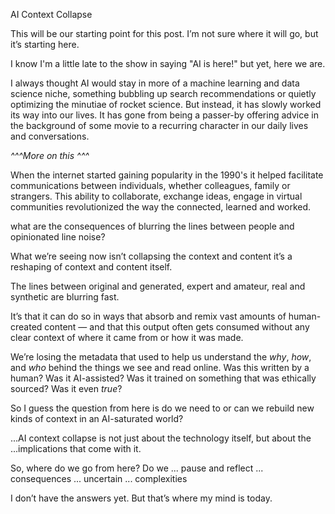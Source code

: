 ﻿---
layout: post
author: Shane Skiles
tags: [ai, analysis, paper]
---

AI Context Collapse

This will be our starting point for this post. I’m not sure where it will go, but it’s starting here.

I know I'm a little late to the show in saying "AI is here!" but yet, here we are. 

I always thought AI would stay in more of a machine learning and data science niche, something bubbling up search recommendations or quietly optimizing the minutiae of rocket science. But instead, it has slowly worked its way into our lives. It has gone from being a passer-by offering advice in the background of some movie to a recurring character in our daily lives and conversations.

*^^^More on this ^^^*

When the internet started gaining popularity in the 1990's it helped facilitate communications between individuals, whether colleagues, family or strangers. This ability to collaborate, exchange ideas, engage in virtual communities revolutionized the way the connected, learned and worked.

what are the consequences of blurring the lines between people and opinionated line noise?




What we’re seeing now isn’t collapsing the context and content it’s a reshaping of context and content itself. 

The lines between original and generated, expert and amateur, real and synthetic are blurring fast. 

It’s that it can do so in ways that absorb and remix vast amounts of human-created content — and that this output often gets consumed without any clear context of where it came from or how it was made.

 We’re losing the metadata that used to help us understand the *why*, *how*, and *who* behind the things we see and read online. Was this written by a human? Was it AI-assisted? Was it trained on something that was ethically sourced? Was it even *true*?

So I guess the question from here is do we need to or can we rebuild new kinds of context in an AI-saturated world? 


...AI context collapse is not just about the technology itself, but about the ...implications that come with it.

So, where do we go from here? Do we ... pause and reflect ... consequences ... uncertain ... complexities 

I don’t have the answers yet. But that’s where my mind is today.

